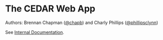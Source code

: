 

# The CEDAR Web App
 
Authors: Brennan Chapman ([@chapb](https://github.com/chapb)) and Charly Phillips ([@phillipsclynn](https://github.com/phillipsclynn))



See [Internal Documentation](https://github.com/iAM-AMR/internal-documentation). 
